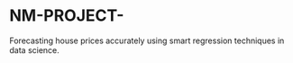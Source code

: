# NM-PROJECT-
Forecasting house prices accurately using smart regression techniques in data science.
